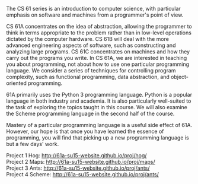 The CS 61 series is an introduction to computer science, with particular emphasis on software and machines from a programmer's point of view.

CS 61A concentrates on the idea of abstraction, allowing the programmer to think in terms appropriate to the problem rather than in low-level operations dictated by the computer hardware.
CS 61B will deal with the more advanced engineering aspects of software, such as constructing and analyzing large programs.
CS 61C concentrates on machines and how they carry out the programs you write.
In CS 61A, we are interested in teaching you about programming, not about how to use one particular programming language. We consider a series of techniques for controlling program complexity, such as functional programming, data abstraction, and object-oriented programming.

61A primarily uses the Python 3 programming language. Python is a popular language in both industry and academia. It is also particularly well-suited to the task of exploring the topics taught in this course. We will also examine the Scheme programming language in the second half of the course.

Mastery of a particular programming language is a useful side effect of 61A. However, our hope is that once you have learned the essence of programming, you will find that picking up a new programming language is but a few days' work.

Project 1 Hog: http://61a-su15-website.github.io/proj/hog/<br />
Project 2 Maps: http://61a-su15-website.github.io/proj/maps/<br />
Project 3 Ants: http://61a-su15-website.github.io/proj/ants/<br />
Project 4 Scheme: http://61a-su15-website.github.io/proj/ants/<br /> 
